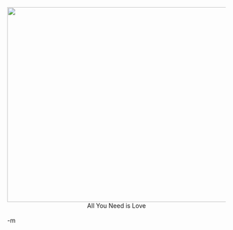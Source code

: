 <center><img src="./images/needlove.jpg" width="600" height="450">
<br />All You Need is Love</center>
<br />-m